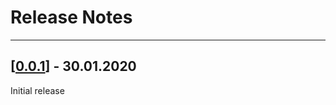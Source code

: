 # Release Notes

***

## [[0.0.1](https://github.com/999-Victor/1C-Bitrix-Exchange/releases/tag/v0.0.1)] - 30.01.2020

Initial release